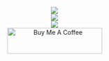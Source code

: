 <p align="center">
  <a href="https://github.com/EXG1O">
    <img src="https://readme-typing-svg.demolab.com?font=Roboto&weight=500&size=24&duration=2750&pause=5000&color=808080&center=true&vCenter=true&multiline=true&repeat=true&width=467&height=50&lines=Python%26+Guru+%26+Developer"/>
  </a>
  <br>
  <a href="https://github.com/EXG1O">
    <img src="https://github-readme-stats.vercel.app/api?username=exg1o&theme=dark&show_icons=true" />
  </a>
  <br>
  <a href="https://github.com/EXG1O?tab=repositories">
    <img src="https://github-readme-stats.vercel.app/api/top-langs/?username=exg1o&theme=dark&card_width=467" />
  </a>
  <br>
  <a href="https://www.buymeacoffee.com/exg1o" target="_blank">
    <img src="https://cdn.buymeacoffee.com/buttons/v2/arial-yellow.png" alt="Buy Me A Coffee" style="height: 60px !important; width: 217px !important;">
  </a>
</p>
